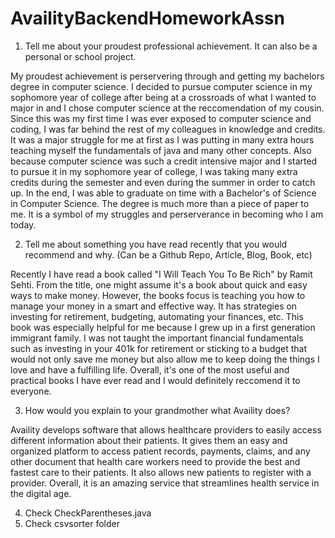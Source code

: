 # AvailityBackendHomeworkAssn

1. Tell me about your proudest professional achievement.  It can also be a personal or school project.  

My proudest achievement is perservering through and getting my bachelors degree in computer science. I decided to pursue computer science in my sophomore year of college after being at a crossroads of what I wanted to major in and I chose computer science at the reccomendation of my cousin. Since this was my first time I was ever exposed to computer science and coding, I was far behind the rest of my colleagues in knowledge and credits. It was a major struggle for me at first as I was putting in many extra hours teaching myself the fundamentals of java and many other concepts. Also because computer science was such a credit intensive major and I started to pursue it in my sophomore year of college, I was taking many extra credits during the semester and even during the summer in order to catch up. In the end, I was able to graduate on time with a Bachelor's of Science in Computer Science. The degree is much more than a piece of paper to me. It is a symbol of my struggles and perserverance in becoming who I am today.

2. Tell me about something you have read recently that you would recommend and why. (Can be a Github Repo, Article, Blog, Book, etc) 

Recently I have read a book called "I Will Teach You To Be Rich" by Ramit Sehti. From the title, one might assume it's a book about quick and easy ways to make money. However, the books focus is teaching you how to manage your money in a smart and effective way. It has strategies on investing for retirement, budgeting, automating your finances, etc. This book was especially helpful for me because I grew up in a first generation immigrant family. I was not taught the important financial fundamentals such as investing in your 401k for retirement or sticking to a budget that would not only save me money but also allow me to keep doing the things I love and have a fulfilling life. Overall, it's one of the most useful and practical books I have ever read and I would definitely reccomend it to everyone.

3. How would you explain to your grandmother what Availity does?

Availity develops software that allows healthcare providers to easily access different information about their patients. It gives them an easy and organized platform to access patient records, payments, claims, and any other document that health care workers need to provide the best and fastest care to their patients. It also allows new patients to register with a provider. Overall, it is an amazing service that streamlines health service in the digital age.

4. Check CheckParentheses.java
5. Check csvsorter folder

